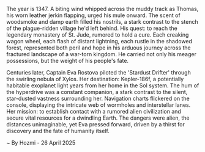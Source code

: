
The year is 1347.  A biting wind whipped across the muddy track as Thomas, his worn leather jerkin flapping, urged his mule onward.  The scent of woodsmoke and damp earth filled his nostrils, a stark contrast to the stench of the plague-ridden village he'd left behind.  His quest: to reach the legendary monastery of St. Jude, rumored to hold a cure.  Each creaking wagon wheel, each flash of distant lightning, each rustle in the shadowed forest, represented both peril and hope in his arduous journey across the fractured landscape of a war-torn kingdom.  He carried not only his meager possessions, but the weight of his people's fate.


Centuries later, Captain Eva Rostova piloted the 'Stardust Drifter' through the swirling nebula of Xylos.  Her destination: Kepler-186f, a potentially habitable exoplanet light years from her home in the Sol system.  The hum of the hyperdrive was a constant companion, a stark contrast to the silent, star-dusted vastness surrounding her.  Navigation charts flickered on the console, displaying the intricate web of wormholes and interstellar lanes.  Her mission: to establish contact with a rumored alien civilization and secure vital resources for a dwindling Earth.   The dangers were alien, the distances unimaginable, yet Eva pressed forward, driven by a thirst for discovery and the fate of humanity itself.

~ By Hozmi - 26 April 2025
